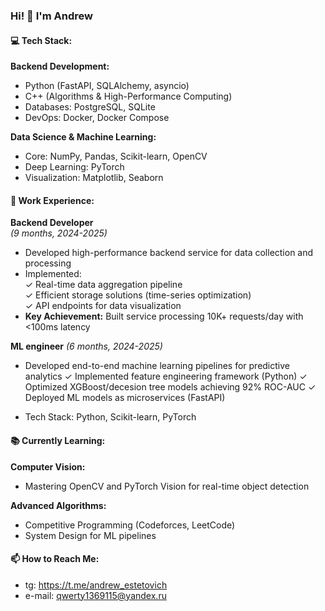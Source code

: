 ### Hi! 👋 I'm Andrew

#### 💻 Tech Stack:
**Backend Development:**
- Python (FastAPI, SQLAlchemy, asyncio)
- C++ (Algorithms & High-Performance Computing)
- Databases: PostgreSQL, SQLite
- DevOps: Docker, Docker Compose

**Data Science & Machine Learning:**
- Core: NumPy, Pandas, Scikit-learn, OpenCV
- Deep Learning: PyTorch
- Visualization: Matplotlib, Seaborn

#### 🚀 Work Experience:
**Backend Developer**  
*(9 months, 2024-2025)*  
- Developed high-performance backend service for data collection and processing
- Implemented:  
  ✓ Real-time data aggregation pipeline  
  ✓ Efficient storage solutions (time-series optimization)  
  ✓ API endpoints for data visualization
- **Key Achievement:** Built service processing 10K+ requests/day with <100ms latency

**ML engineer**
*(6 months, 2024-2025)*
- Developed end-to-end machine learning pipelines for predictive analytics
    ✓ Implemented feature engineering framework (Python)
    ✓ Optimized XGBoost/decesion tree models achieving 92% ROC-AUC
    ✓ Deployed ML models as microservices (FastAPI)

- Tech Stack: Python, Scikit-learn, PyTorch

#### 📚 Currently Learning:
**Computer Vision:**
- Mastering OpenCV and PyTorch Vision for real-time object detection

**Advanced Algorithms:**
- Competitive Programming (Codeforces, LeetCode)
- System Design for ML pipelines


#### 📫 How to Reach Me:
- tg: https://t.me/andrew_estetovich
- e-mail: qwerty1369115@yandex.ru

